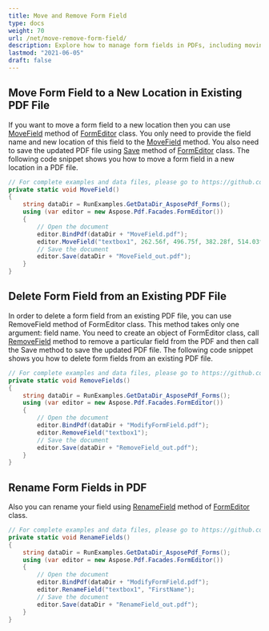 ```yaml
---
title: Move and Remove Form Field
type: docs
weight: 70
url: /net/move-remove-form-field/
description: Explore how to manage form fields in PDFs, including moving or removing them, using Aspose.PDF for .NET.
lastmod: "2021-06-05"
draft: false
---
```

<script type="application/ld+json">
{
    "@context": "https://schema.org",
    "@type": "TechArticle",
    "headline": "Move and Remove Form Field",
    "alternativeHeadline": "Move and Remove Fields in PDF Forms Efficiently",
    "abstract": "The Move and Remove Form Field feature in the FormEditor class allows users to seamlessly reposition and eliminate form fields within existing PDF documents. By utilizing the MoveField and RemoveField methods, users can efficiently customize forms, enhancing usability and document management. This functionality empowers users to optimize their PDF layouts without requiring extensive technical expertise",
    "author": {
        "@type": "Person",
        "name": "Anastasiia Holub",
        "givenName": "Anastasiia",
        "familyName": "Holub",
        "url": "https://www.linkedin.com/in/anastasiia-holub-750430225/"
    },
    "genre": "pdf document generation",
    "wordcount": "416",
    "proficiencyLevel": "Beginner",
    "publisher": {
        "@type": "Organization",
        "name": "Aspose.PDF for .NET",
        "url": "https://products.aspose.com/pdf",
        "logo": "https://www.aspose.cloud/templates/aspose/img/products/pdf/aspose_pdf-for-net.svg",
        "alternateName": "Aspose",
        "sameAs": [
            "https://facebook.com/aspose.pdf/",
            "https://twitter.com/asposepdf",
            "https://www.youtube.com/channel/UCmV9sEg_QWYPi6BJJs7ELOg/featured",
            "https://www.linkedin.com/company/aspose",
            "https://stackoverflow.com/questions/tagged/aspose",
            "https://aspose.quora.com/",
            "https://aspose.github.io/"
        ],
        "contactPoint": [
            {
                "@type": "ContactPoint",
                "telephone": "+1 903 306 1676",
                "contactType": "sales",
                "areaServed": "US",
                "availableLanguage": "en"
            },
            {
                "@type": "ContactPoint",
                "telephone": "+44 141 628 8900",
                "contactType": "sales",
                "areaServed": "GB",
                "availableLanguage": "en"
            },
            {
                "@type": "ContactPoint",
                "telephone": "+61 2 8006 6987",
                "contactType": "sales",
                "areaServed": "AU",
                "availableLanguage": "en"
            }
        ]
    },
    "url": "/net/move-remove-form-field/",
    "mainEntityOfPage": {
        "@type": "WebPage",
        "@id": "/net/move-remove-form-field/"
    },
    "dateModified": "2024-11-25",
    "description": "Aspose.PDF can perform not only simple and easy tasks but also cope with more complex goals. Check the next section for advanced users and developers."
}
</script>

## Move Form Field to a New Location in Existing PDF File

If you want to move a form field to a new location then you can use [MoveField](https://reference.aspose.com/pdf/net/aspose.pdf.facades/formeditor/methods/movefield) method of [FormEditor](https://reference.aspose.com/pdf/net/aspose.pdf.facades/formeditor) class. You only need to provide the field name and new location of this field to the [MoveField](https://reference.aspose.com/pdf/net/aspose.pdf.facades/formeditor/methods/movefield) method. You also need to save the updated PDF file using [Save](https://reference.aspose.com/pdf/net/aspose.pdf.facades/form/methods/save/index) method of [FormEditor](https://reference.aspose.com/pdf/net/aspose.pdf.facades/formeditor) class. The following code snippet shows you how to move a form field in a new location in a PDF file.

```csharp
// For complete examples and data files, please go to https://github.com/aspose-pdf/Aspose.PDF-for-.NET
private static void MoveField()
{
    string dataDir = RunExamples.GetDataDir_AsposePdf_Forms();
    using (var editor = new Aspose.Pdf.Facades.FormEditor())
    {
        // Open the document
        editor.BindPdf(dataDir + "MoveField.pdf");
        editor.MoveField("textbox1", 262.56f, 496.75f, 382.28f, 514.03f);
        // Save the document
        editor.Save(dataDir + "MoveField_out.pdf");
    }
}
```

## Delete Form Field from an Existing PDF File 

In order to delete a form field from an existing PDF file, you can use RemoveField method of FormEditor class. This method takes only one argument: field name. You need to create an object of FormEditor class, call [RemoveField](https://reference.aspose.com/pdf/net/aspose.pdf.facades/formeditor/methods/removefield) method to remove a particular field from the PDF and then call the Save method to save the updated PDF file. The following code snippet shows you how to delete form fields from an existing PDF file.

```csharp
// For complete examples and data files, please go to https://github.com/aspose-pdf/Aspose.PDF-for-.NET
private static void RemoveFields()
{
    string dataDir = RunExamples.GetDataDir_AsposePdf_Forms();
    using (var editor = new Aspose.Pdf.Facades.FormEditor())
    {
        // Open the document
        editor.BindPdf(dataDir + "ModifyFormField.pdf");
        editor.RemoveField("textbox1");
        // Save the document
        editor.Save(dataDir + "RemoveField_out.pdf");
    }
}
```

## Rename Form Fields in PDF

Also you can rename your field using [RenameField](https://reference.aspose.com/pdf/net/aspose.pdf.facades/formeditor/methods/renamefield) method of [FormEditor](https://reference.aspose.com/pdf/net/aspose.pdf.facades/formeditor) class.

```csharp
// For complete examples and data files, please go to https://github.com/aspose-pdf/Aspose.PDF-for-.NET
private static void RenameFields()
{
    string dataDir = RunExamples.GetDataDir_AsposePdf_Forms();
    using (var editor = new Aspose.Pdf.Facades.FormEditor())
    {
        // Open the document
        editor.BindPdf(dataDir + "ModifyFormField.pdf");
        editor.RenameField("textbox1", "FirstName");
        // Save the document
        editor.Save(dataDir + "RenameField_out.pdf");
    }
}
```